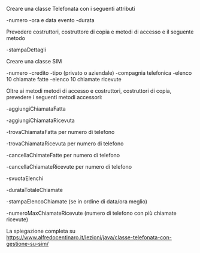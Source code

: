 Creare una classe Telefonata con i seguenti attributi

-numero
-ora e data evento
-durata

Prevedere costruttori, costruttore di copia e metodi di accesso e il seguente metodo

-stampaDettagli

Creare una classe SIM

-numero
-credito
-tipo (privato o aziendale)
-compagnia telefonica
-elenco 10 chiamate fatte
-elenco 10 chiamate ricevute


Oltre ai metodi metodi di accesso e costruttori, costruttori di copia, prevedere i seguenti metodi accessori:

-aggiungiChiamataFatta

-aggiungiChiamataRicevuta

-trovaChiamataFatta per numero di telefono

-trovaChiamataRicevuta per numero di telefono

-cancellaChimateFatte per numero di telefono

-cancellaChiamateRicevute per numero di telefono

-svuotaElenchi

-durataTotaleChiamate

-stampaElencoChiamate (se in ordine di data/ora meglio)

-numeroMaxChiamateRicevute (numero di telefono con più chiamate ricevute)



La spiegazione completa su https://www.alfredocentinaro.it/lezioni/java/classe-telefonata-con-gestione-su-sim/
